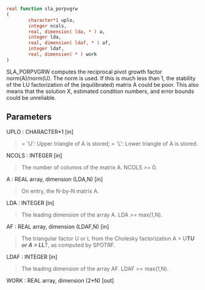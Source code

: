 ```fortran
real function sla_porpvgrw
(
        character*1 uplo,
        integer ncols,
        real, dimension( lda, * ) a,
        integer lda,
        real, dimension( ldaf, * ) af,
        integer ldaf,
        real, dimension( * ) work
)
```

SLA_PORPVGRW computes the reciprocal pivot growth factor
norm(A)/norm(U). The  norm is used. If this is
much less than 1, the stability of the LU factorization of the
(equilibrated) matrix A could be poor. This also means that the
solution X, estimated condition numbers, and error bounds could be
unreliable.

## Parameters
UPLO : CHARACTER*1 [in]
> = 'U':  Upper triangle of A is stored;
> = 'L':  Lower triangle of A is stored.

NCOLS : INTEGER [in]
> The number of columns of the matrix A. NCOLS >= 0.

A : REAL array, dimension (LDA,N) [in]
> On entry, the N-by-N matrix A.

LDA : INTEGER [in]
> The leading dimension of the array A.  LDA >= max(1,N).

AF : REAL array, dimension (LDAF,N) [in]
> The triangular factor U or L from the Cholesky factorization
> A = U**T*U or A = L*L**T, as computed by SPOTRF.

LDAF : INTEGER [in]
> The leading dimension of the array AF.  LDAF >= max(1,N).

WORK : REAL array, dimension (2*N) [out]
